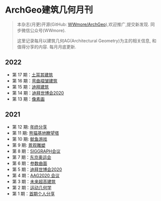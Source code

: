 # ArchGeo建筑几何月刊

> 本杂志(月更)开源(GitHub: [WWmore/ArchGeo](https://github.com/wwmore/ArchGeo)),欢迎推广,提交新发现.
> 同步微信公众号(WWmore).
>
> 这里记录每月以建筑几何AG(Architectural Geometry)为主的相关信息, 和值得分享的内容.
> 每月月底更新.

## 2022

- 第 17 期：[土耳其建筑](doc/issue-17.md)
- 第 16 期：[弯曲褶皱建筑](doc/issue-16.md)
- 第 15 期：[迪拜建筑](doc/issue-15.md)
- 第 14 期：[迪拜世博会2020](doc/issue-14.md)
- 第 13 期：[像素画](doc/issue-13.md)


## 2021

- 第 12 期:  [年终分享](doc/issue-12.md)
- 第 11 期:  [熊猫基地瞭望塔](doc/issue-11.md)
- 第 10 期:  [鱿鱼游戏](doc/issue-10.md)
- 第 9 期:  [景观雕塑](doc/issue-9.md)
- 第 8 期：[SIGGRAPH会议](doc/issue-8.md)
- 第 7 期：[东京奥运会](doc/issue-7.md)
- 第 6 期：[参数曲面](doc/issue-6.md)
- 第 5 期：[迪拜世博会2020](doc/issue-5.md)
- 第 4 期：[AAG2020 会议](doc/issue-4.md)
- 第 3 期：[未来超高建筑](doc/issue-3.md)
- 第 2 期：[运动几何学](doc/issue-2.md)
- 第 1 期：[首期个人分享](doc/issue-1.md)
